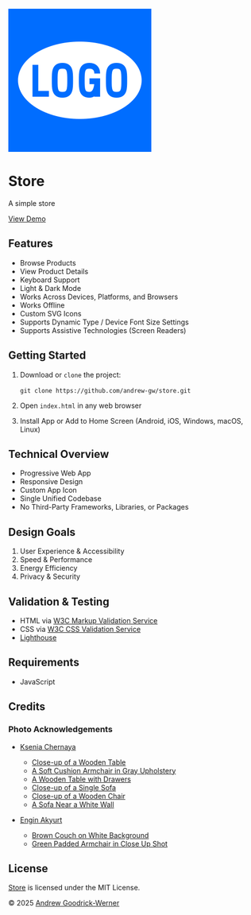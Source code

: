 ![Store](icon-144.svg)

# Store

A simple store

[View Demo](https://andrew-gw.ca/store)


## Features

- Browse Products
- View Product Details
- Keyboard Support
- Light & Dark Mode
- Works Across Devices, Platforms, and Browsers
- Works Offline
- Custom SVG Icons
- Supports Dynamic Type / Device Font Size Settings
- Supports Assistive Technologies (Screen Readers)


## Getting Started

1. Download or `clone` the project:

   `git clone https://github.com/andrew-gw/store.git`

2. Open `index.html` in any web browser

3. Install App or Add to Home Screen (Android, iOS, Windows, macOS, Linux)


## Technical Overview

- Progressive Web App
- Responsive Design
- Custom App Icon
- Single Unified Codebase
- No Third-Party Frameworks, Libraries, or Packages


## Design Goals

1. User Experience & Accessibility
2. Speed & Performance
3. Energy Efficiency
4. Privacy & Security


## Validation & Testing

- HTML via [W3C Markup Validation Service](https://validator.w3.org)
- CSS via [W3C CSS Validation Service](http://jigsaw.w3.org/css-validator/)
- [Lighthouse](https://github.com/GoogleChrome/lighthouse)


## Requirements

- JavaScript


## Credits

### Photo Acknowledgements

- [Ksenia Chernaya](https://www.pexels.com/@kseniachernaya)
   - [Close-up of a Wooden Table](https://www.pexels.com/photo/close-up-of-a-wooden-table-11112739)
   - [A Soft Cushion Armchair in Gray Upholstery](https://www.pexels.com/photo/a-soft-cushion-armchair-in-gray-upholstery-11112735)
   - [A Wooden Table with Drawers](https://www.pexels.com/photo/a-wooden-table-with-drawers-11112745)
   - [Close-up of a Single Sofa](https://www.pexels.com/photo/close-up-of-a-single-sofa-11112727)
   - [Close-up of a Wooden Chair](https://www.pexels.com/photo/close-up-of-a-wooden-chair-11112732)
   - [A Sofa Near a White Wall](https://www.pexels.com/photo/a-sofa-near-a-white-wall-11112731) 

- [Engin Akyurt](https://www.pexels.com/@enginakyurt)
   - [Brown Couch on White Background](https://www.pexels.com/photo/brown-couch-on-white-background-4172381)
   - [Green Padded Armchair in Close Up Shot](https://www.pexels.com/photo/green-padded-armchair-in-close-up-shot-4172379)


## License

[Store](https://github.com/andrew-gw/store) is licensed under the MIT License.

&copy; 2025 [Andrew Goodrick-Werner](https://github.com/andrew-gw/)
